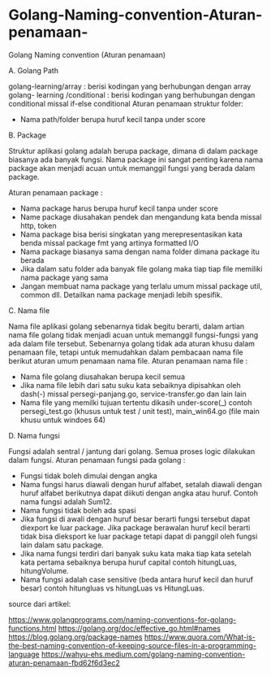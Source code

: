 # Golang-Naming-convention-Aturan-penamaan-
Golang Naming convention (Aturan penamaan)

A. Golang Path

golang-learning/array : berisi kodingan yang berhubungan dengan array
golang- learning /conditional : berisi kodingan yang berhubungan dengan conditional missal if-else conditional
Aturan penamaan struktur folder:
- Nama path/folder berupa huruf kecil tanpa under score

B. Package

Struktur aplikasi golang adalah berupa package, dimana di dalam package biasanya ada banyak fungsi. Nama package ini sangat penting karena nama package akan menjadi acuan untuk memanggil fungsi yang berada dalam package.

Aturan penamaan package :
- Nama package harus berupa huruf kecil tanpa under score
- Name package diusahakan pendek dan mengandung kata benda missal http, token
- Nama package bisa berisi singkatan yang merepresentasikan kata benda missal package fmt yang artinya formatted I/O
- Nama package biasanya sama dengan nama folder dimana package itu berada
- Jika dalam satu folder ada banyak file golang maka tiap tiap file memiliki nama package yang sama
- Jangan membuat nama package yang terlalu umum missal package util, common dll. Detailkan nama package menjadi lebih spesifik.

C. Nama file

Nama file aplikasi golang sebenarnya tidak begitu berarti, dalam artian nama file golang tidak menjadi acuan untuk memanggil fungsi-fungsi yang ada dalam file tersebut. Sebenarnya golang tidak ada aturan khusu dalam penamaan file, tetapi untuk memudahkan dalam pembacaan nama file berikut aturan umum penamaan nama file.
Aturan penamaan nama file :
- Nama file golang diusahakan berupa kecil semua
- Jika nama file lebih dari satu suku kata sebaiknya dipisahkan oleh dash(-) missal persegi-panjang.go, service-transfer.go dan lain lain
- Nama file yang memilki tujuan tertentu dikasih under-score(_) contoh persegi_test.go (khusus untuk test / unit test), main_win64.go (file main khusu untuk windoes 64)

D. Nama fungsi

Fungsi adalah sentral / jantung dari golang. Semua proses logic dilakukan dalam fungsi.
Aturan penamaan fungsi pada golang :
- Fungsi tidak boleh dimulai dengan angka
- Nama fungsi harus diawali dengan huruf alfabet, setalah diawali dengan huruf alfabet berikutnya dapat diikuti dengan angka atau huruf. Contoh nama fungsi adalah Sum12.
- Nama fungsi tidak boleh ada spasi
- Jika fungsi di awali dengan huruf besar berarti fungsi tersebut dapat diexport ke luar package. Jika package berawalan huruf kecil berarti tidak bisa dieksport ke luar package tetapi dapat di panggil oleh fungsi lain dalam satu package.
- Jika nama fungsi terdiri dari banyak suku kata maka tiap kata setelah kata pertama sebaiknya berupa huruf capital contoh hitungLuas, hitungVolume.
- Nama fungsi adalah case sensitive (beda antara huruf kecil dan huruf besar) contoh hitungluas vs hitungLuas vs HitungLuas.

source dari artikel:

https://www.golangprograms.com/naming-conventions-for-golang-functions.html
https://golang.org/doc/effective_go.html#names
https://blog.golang.org/package-names
https://www.quora.com/What-is-the-best-naming-convention-of-keeping-source-files-in-a-programming-language
https://wahyu-ehs.medium.com/golang-naming-convention-aturan-penamaan-fbd62f6d3ec2

